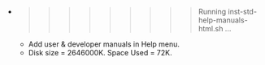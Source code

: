 * >>>>>>>>> Running inst-std-help-manuals-html.sh ...
  * Add user & developer manuals in Help menu.
  * Disk size = 2646000K. Space Used = 72K.
